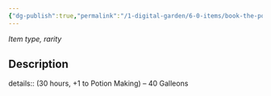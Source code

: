 ```yaml
---
{"dg-publish":true,"permalink":"/1-digital-garden/6-0-items/book-the-potion-makers-almanac/","tags":["#item","#mundane","#book"]}
---
```


*Item type, rarity*

## Description

details:: (30 hours, +1 to Potion Making) – 40 Galleons